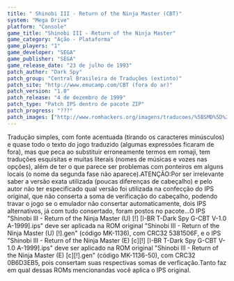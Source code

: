 ```yaml
---
title: " Shinobi III - Return of the Ninja Master (CBT)"
system: "Mega Drive"
platform: "Console"
game_title: "Shinobi III - Return of the Ninja Master"
game_category: "Ação - Plataforma"
game_players: "1"
game_developer: "SEGA"
game_publisher: "SEGA"
game_release_date: "23 de julho de 1993"
patch_author: "Dark Spy"
patch_group: "Central Brasileira de Traduções (extinto)"
patch_site: "http://www.emucamp.com/CBT (fora do ar)"
patch_version: "1.0"
patch_release: "4 de dezembro de 1999"
patch_type: "Patch IPS dentro de pacote ZIP"
patch_progress: "???"
patch_images: ["http://www.romhackers.org/imagens/traducoes/%5BSMD%5D%20Shinobi%20III%20-%20Return%20of%20the%20Ninja%20Master%20-%20CBT%20-%201.png","http://www.romhackers.org/imagens/traducoes/%5BSMD%5D%20Shinobi%20III%20-%20Return%20of%20the%20Ninja%20Master%20-%20CBT%20-%202.png","http://www.romhackers.org/imagens/traducoes/%5BSMD%5D%20Shinobi%20III%20-%20Return%20of%20the%20Ninja%20Master%20-%20CBT%20-%203.png"]
---
```

Tradução simples, com fonte acentuada (tirando os caracteres minúsculos) e quase todo o texto do jogo traduzido (algumas expressões ficaram de fora), mas que peca ao substituir erroneamente termos em romaji, tem traduções esquisitas e muitas literais (nomes de músicas e vozes nas opções), além de ter o que parece ser problemas com ponteiros em alguns locais (o nome da segunda fase não aparece).ATENÇÃO:Por ser irrelevante saber a versão exata utilizada (poucas diferenças de cabeçalho) e pelo autor não ter especificado qual versão foi utilizada na confecção do IPS original, que não conserta a soma de verificação do cabeçalho, podendo travar o jogo se o emulador não consertar automaticamente, dois IPS alternativos, já com tudo consertado, foram postos no pacote...O IPS "Shinobi III - Return of the Ninja Master (U) [!] [I-BR T-Dark Spy G-CBT V-1.0 A-1999].ips" deve ser aplicada na ROM original "Shinobi III - Return of the Ninja Master (U) [!].gen" (código MK-1136), com CRC32 5381506F, e o IPS "Shinobi III - Return of the Ninja Master (E) [c][!] [I-BR T-Dark Spy G-CBT V-1.0 A-1999].ips" deve ser aplicado na ROM original "Shinobi III - Return of the Ninja Master (E) [c][!].gen" (código MK-1136-50), com CRC32 0B6D3EB5, pois consertam suas respectivas somas de verficação.Tanto faz em qual dessas ROMs mencionandas você aplica o IPS original.